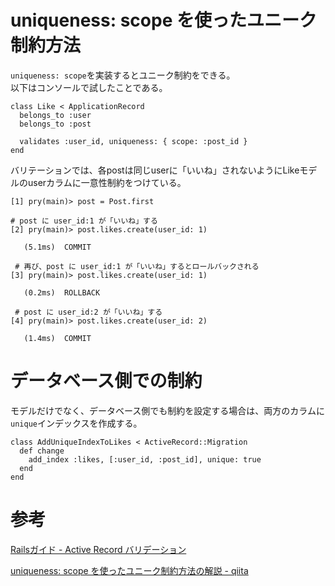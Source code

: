 # uniqueness: scope を使ったユニーク制約方法

`uniqueness: scope`を実装するとユニーク制約をできる。  
以下はコンソールで試したことである。

```
class Like < ApplicationRecord
  belongs_to :user
  belongs_to :post

  validates :user_id, uniqueness: { scope: :post_id }
end
```
バリテーションでは、各postは同じuserに「いいね」されないようにLikeモデルのuserカラムに一意性制約をつけている。

```
[1] pry(main)> post = Post.first

# post に user_id:1 が「いいね」する
[2] pry(main)> post.likes.create(user_id: 1)

   (5.1ms)  COMMIT
 
 # 再び、post に user_id:1 が「いいね」するとロールバックされる
[3] pry(main)> post.likes.create(user_id: 1)

   (0.2ms)  ROLLBACK
 
 # post に user_id:2 が「いいね」する
[4] pry(main)> post.likes.create(user_id: 2)

   (1.4ms)  COMMIT

```

# データベース側での制約

モデルだけでなく、データベース側でも制約を設定する場合は、両方のカラムに`unique`インデックスを作成する。

```
class AddUniqueIndexToLikes < ActiveRecord::Migration
  def change
    add_index :likes, [:user_id, :post_id], unique: true
  end
end
```

# 参考

[Railsガイド - Active Record バリデーション](https://railsguides.jp/active_record_validations.html#uniqueness)

[uniqueness: scope を使ったユニーク制約方法の解説 - qiita](https://qiita.com/j-sunaga/items/d7f0e944baad6e56206c)
